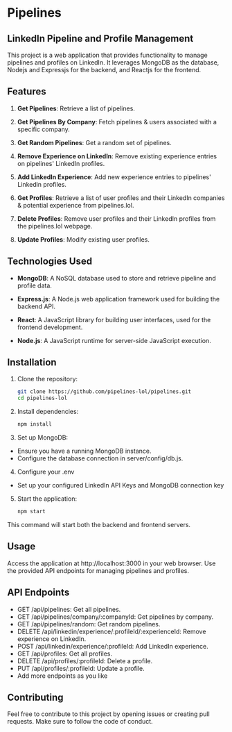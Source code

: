 # Pipelines

## LinkedIn Pipeline and Profile Management

This project is a web application that provides functionality to manage pipelines and profiles on LinkedIn. It leverages MongoDB as the database, Nodejs and Expressjs for the backend, and Reactjs for the frontend.

## Features

1. **Get Pipelines**: Retrieve a list of pipelines.

2. **Get Pipelines By Company**: Fetch pipelines & users associated with a specific company.

3. **Get Random Pipelines**: Get a random set of pipelines.

4. **Remove Experience on LinkedIn**: Remove existing experience entries on pipelines' LinkedIn profiles.

5. **Add LinkedIn Experience**: Add new experience entries to pipelines' Linkedin profiles.

6. **Get Profiles**: Retrieve a list of user profiles and their LinkedIn companies & potential experience from pipelines.lol.

7. **Delete Profiles**: Remove user profiles and their LinkedIn profiles from the pipelines.lol webpage.

8. **Update Profiles**: Modify existing user profiles.

## Technologies Used

- **MongoDB**: A NoSQL database used to store and retrieve pipeline and profile data.

- **Express.js**: A Node.js web application framework used for building the backend API.

- **React**: A JavaScript library for building user interfaces, used for the frontend development.

- **Node.js**: A JavaScript runtime for server-side JavaScript execution.

## Installation

1. Clone the repository:

   ```bash
   git clone https://github.com/pipelines-lol/pipelines.git
   cd pipelines-lol
2. Install dependencies:

   ```bash
   npm install
3. Set up MongoDB:

- Ensure you have a running MongoDB instance.
- Configure the database connection in server/config/db.js.

4. Configure your .env
   
- Set up your configured LinkedIn API Keys and MongoDB connection key
  
5. Start the application:

   ```bash
   npm start
This command will start both the backend and frontend servers.

## Usage
Access the application at http://localhost:3000 in your web browser.
Use the provided API endpoints for managing pipelines and profiles.

## API Endpoints

- GET /api/pipelines: Get all pipelines.
- GET /api/pipelines/company/:companyId: Get pipelines by company.
- GET /api/pipelines/random: Get random pipelines.
- DELETE /api/linkedin/experience/:profileId/:experienceId: Remove experience on LinkedIn.
- POST /api/linkedin/experience/:profileId: Add LinkedIn experience.
- GET /api/profiles: Get all profiles.
- DELETE /api/profiles/:profileId: Delete a profile.
- PUT /api/profiles/:profileId: Update a profile.
- Add more endpoints as you like

## Contributing
Feel free to contribute to this project by opening issues or creating pull requests. Make sure to follow the code of conduct.
